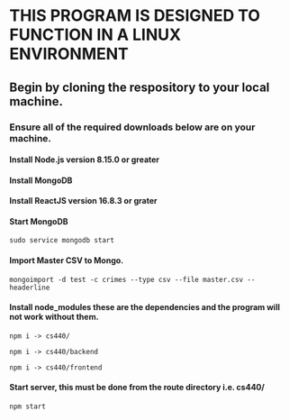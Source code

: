 # THIS PROGRAM IS DESIGNED TO FUNCTION IN A LINUX ENVIRONMENT
## Begin by cloning the respository to your local machine.
### Ensure all of the required downloads below are on your machine. 
#### Install Node.js  version 8.15.0 or greater
#### Install MongoDB
#### Install ReactJS version 16.8.3 or grater


#### Start MongoDB
```
sudo service mongodb start
```
#### Import Master CSV to Mongo.
```
mongoimport -d test -c crimes --type csv --file master.csv --headerline
```
#### Install node_modules these are the dependencies and the program will not work without them.
```
npm i -> cs440/
```
```
npm i -> cs440/backend 
```
```
npm i -> cs440/frontend
```

#### Start server, this must be done from the route directory i.e. cs440/
```
npm start
```
